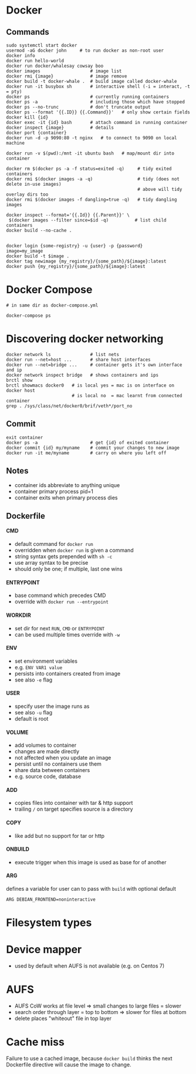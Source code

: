 # Docker

## Commands
```
sudo systemctl start docker
usermod -aG docker john     # to run docker as non-root user
docker info
docker run hello-world
docker run docker/whalesay cowsay boo
docker images                   # image list
docker rmi {image}              # image remove
docker build -t docker-whale .  # build image called docker-whale
docker run -it busybox sh       # interactive shell (-i = interact, -t = pty)
docker ps                       # currently running containers
docker ps -a                    # including those which have stopped
docker ps --no-trunc            # don't truncate output
docker ps --format '{{.ID}} {{.Command}}'   # only show certain fields
docker kill {id}
docker exec -it {id} bash       # attach command in running container
docker inspect {image}          # details
docker port {container}
docker run -d -p 9090:80 -t nginx   # to connect to 9090 on local machine

docker run -v $(pwd):/mnt -it ubuntu bash   # map/mount dir into container

docker rm $(docker ps -a -f status=exited -q)     # tidy exited containers
docker rmi $(docker images -a -q)                 # tidy (does not delete in-use images)
                                                  # above will tidy overlay dirs too
docker rmi $(docker images -f dangling=true -q)   # tidy dangling images

docker inspect --format='{{.Id}} {{.Parent}}' \
 $(docker images --filter since=$id -q)          # list child containers
docker build --no-cache .


docker login {some-registry} -u {user} -p {password}
image=my_image
docker build -t $image .
docker tag newimage {my_registry}/{some_path}/${image}:latest
docker push {my_registry}/{some_path}/${image}:latest
```

# Docker Compose

```
# in same dir as docker-compose.yml

docker-compose ps
```

# Discovering docker networking
```
docker network ls               # list nets
docker run --net=host ...       # share host interfaces
docker run --net=bridge ...     # container gets it's own interface and ip
docker network inspect bridge   # shows containers and ips
brctl show
brctl showmacs docker0   # is local yes = mac is on interface on docker host
                         # is local no  = mac learnt from connected container
grep . /sys/class/net/docker0/brif/veth*/port_no
```

## Commit

```
exit container
docker ps -a                    # get {id} of exited container
docker commit {id} my/myname    # commit your changes to new image
docker run -it me/myname        # carry on where you left off
```

## Notes
- container ids abbreviate to anything unique
- container primary process pid=1
- container exits when primary process dies

## Dockerfile

#### CMD
- default command for `docker run`
- overridden when `docker run` is given a command
- string syntax gets prepended with `sh -c`
- use array syntax to be precise
- should only be one; if multiple, last one wins

#### ENTRYPOINT
- base command which precedes CMD
- override with `docker run --entrypoint`

#### WORKDIR
- set dir for next `RUN`, `CMD` or `ENTRYPOINT`
- can be used multiple times override with `-w`

#### ENV
- set environment variables
- e.g. `ENV VAR1 value`
- persists into containers created from image
- see also `-e` flag

#### USER
- specify user the image runs as
- see also `-u` flag
- default is root

#### VOLUME
- add volumes to container
- changes are made directly
- not affected when you update an image
- persist until no containers use them
- share data between containers
- e.g. source code, database

#### ADD
- copies files into container with tar & http support
- trailing `/` on target specifies source is a directory

#### COPY
- like add but no support for tar or http

#### ONBUILD
- execute trigger when this image is used as base for of another


#### ARG
defines a variable for user can to pass with `build` with optional default
```
ARG DEBIAN_FRONTEND=noninteractive
```

# Filesystem types

# Device mapper
- used by default when AUFS is not available (e.g. on Centos 7)

# AUFS
- AUFS CoW works at file level => small changes to large files = slower
- search order through layer = top to bottom => slower for files at bottom
- delete places "whiteout" file in top layer

# Cache miss
Failure to use a cached image, because `docker build` thinks
the next Dockerfile directive will cause the image to change.
